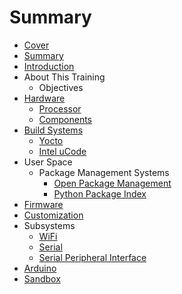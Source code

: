 # Summary

* [Cover](README.md)
* [Summary](SUMMARY.md)
* [Introduction](documentation/Introduction.md)
* About This Training
   * Objectives
* [Hardware](documentation/Hardware.md)
   * [Processor](documentation/Processor.md)
   * [Components](documentation/Components.md)
* [Build Systems](documentation/BuildSystems.md)
   * [Yocto](documentation/Yocto.md)
   * [Intel uCode](documentation/IntelUcode.md)
* User Space
   * Package Management Systems
       * [Open Package Management](documentation/OpenPackageManagement.md)
       * [Python Package Index](PythonPackageIndex.md)
* [Firmware](documentation/Firmware.md)
* [Customization](documentation/Customization.md)
* Subsystems
   * [WiFi](documentation/WiFi.md)
   * [Serial](documentation/Serial.md)
   * [Serial Peripheral Interface](documentation/SerialPeripheralInterface.md)
* [Arduino](documentation/Arduino.md)
* [Sandbox](documentation/Sandbox.md)

